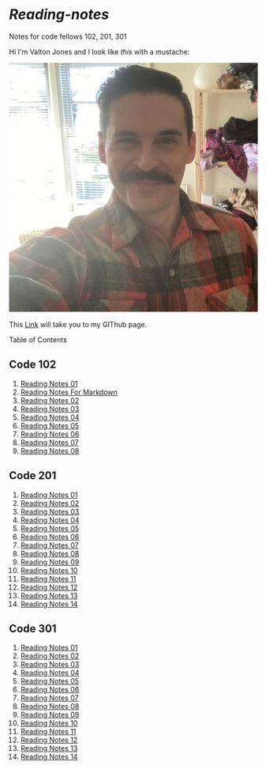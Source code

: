# *Reading-notes*
Notes for code fellows 102, 201, 301

Hi I'm Valton Jones and I look like *this* with a mustache:


![](T02MD9XTF-U01MEN28MJM-c0ee9d40748d-512.jpg)


This [Link](https://github.com/jones-trae) will take you to my GIThub page.


Table of Contents

## Code 102

1. [Reading Notes 01](reading-notes01.md)
2. [Reading Notes For Markdown](markdown.md)
3. [Reading Notes 02](reading-notes02.md)
4. [Reading Notes 03](reading-notes03.md)
5. [Reading Notes 04](reading-notes04.md)
6. [Reading Notes 05](reading-notes05.md)
7. [Reading Notes 06](reading-notes06.md)
8. [Reading Notes 07](reading-notes07.md)
9. [Reading Notes 08](reading-notes08.md)

## Code 201
1. [Reading Notes 01](2reading-notes01.md)
2. [Reading Notes 02](2reading-notes02.md)
3. [Reading Notes 03](2reading-notes03.md)
4. [Reading Notes 04](2reading-notes04.md)
5. [Reading Notes 05](2reading-notes05.md)
6. [Reading Notes 06](2reading-notes06.md)
7. [Reading Notes 07](2reading-notes07.md)
8. [Reading Notes 08](2reading-notes08.md)
9. [Reading Notes 09](2reading-notes09.md)
10. [Reading Notes 10](2reading-notes10.md)
11. [Reading Notes 11](2reading-notes11.md)
12. [Reading Notes 12](2reading-notes12.md)
13. [Reading Notes 13](2reading-notes13.md)
13. [Reading Notes 14](2reading-notes14.md)

## Code 301
1. [Reading Notes 01](3reading-notes01.md)
2. [Reading Notes 02](3reading-notes02.md)
3. [Reading Notes 03](3reading-notes03.md)
4. [Reading Notes 04](3reading-notes04.md)
5. [Reading Notes 05](3reading-notes05.md)
6. [Reading Notes 06](3reading-notes06.md)
7. [Reading Notes 07](3reading-notes07.md)
8. [Reading Notes 08](3reading-notes08.md)
9. [Reading Notes 09](3reading-notes09.md)
10. [Reading Notes 10](3reading-notes10.md)
11. [Reading Notes 11](3reading-notes11.md)
12. [Reading Notes 12](3reading-notes12.md)
13. [Reading Notes 13](3reading-notes13.md)
13. [Reading Notes 14](3reading-notes14.md)
 



